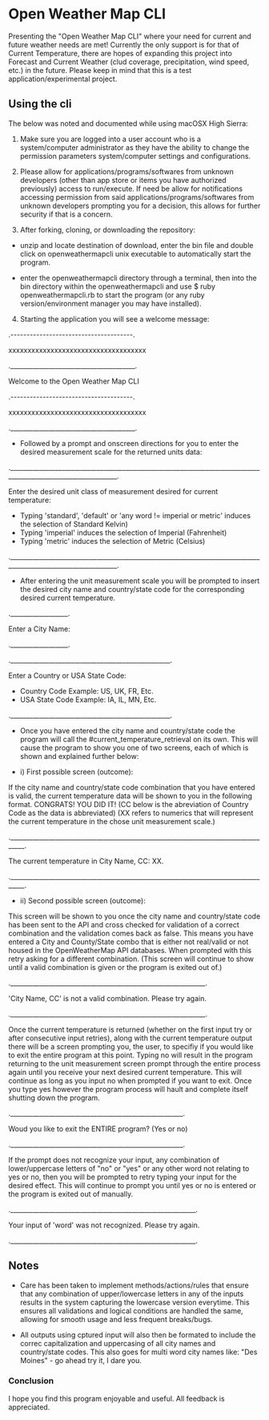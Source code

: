 # Open Weather Map CLI

Presenting the "Open Weather Map CLI" where your need for current and future weather needs are met! Currently the only support is for that of Current Temperature, there are hopes of expanding this project into Forecast and Current Weather (clud coverage, precipitation, wind speed, etc.) in the future. Please keep in mind that this is a test application/experimental project.

## Using the cli

The below was noted and documented while using macOSX High Sierra:

1. Make sure you are logged into a user account who is a system/computer administrator as they have the ability to change the permission parameters system/computer settings and configurations.

2. Please allow for applications/programs/softwares from unknown developers (other than app store or items you have authorized previously) access to run/execute. If need be allow for notifications accessing permission from said applications/programs/softwares from unknown developers prompting you for a decision, this allows for further security if that is a concern.

3. After forking, cloning, or downloading the repository:

* unzip and locate destination of download, enter the bin file and double click on openweathermapcli unix executable to automatically start the program. 

* enter the openweathermapcli directory through a terminal, then into the bin directory within the openweathermapcli and use $ ruby openweathermapcli.rb to start the program (or any ruby version/environment manager you may have installed).

4. Starting the application you will see a welcome message:

.--------------------------------------.

xxxxxxxxxxxxxxxxxxxxxxxxxxxxxxxxxxxx

._______________________________________.

Welcome to the Open Weather Map CLI

.--------------------------------------.

xxxxxxxxxxxxxxxxxxxxxxxxxxxxxxxxxxxx

._______________________________________.

* Followed by a prompt and onscreen directions for you to enter the desired measurement scale for the returned units data:

.________________________________________________________________________________________________________________.

Enter the desired unit class of measurement desired for current temperature:
- Typing 'standard', 'default' or 'any word != imperial or metric' induces the selection of Standard Kelvin)
- Typing 'imperial' induces the selection of Imperial (Fahrenheit)
- Typing 'metric' induces the selection of Metric (Celsius)

.________________________________________________________________________________________________________________.


* After entering the unit measurement scale you will be prompted to insert the desired city name and country/state code for the corresponding desired current temperature.


.__________________.

Enter a City Name:

.__________________.
			  
.__________________________________________________.

Enter a Country or USA State Code:
- Country Code Example: US, UK, FR, Etc.
- USA State Code Example: IA, IL, MN, Etc.

.__________________________________________________.


* Once you have entered the city name and country/state code the program will call the #current_temperature_retrieval on its own. This will cause the program to show you one of two screens, each of which is shown and explained further below:


*	i) First possible screen (outcome):


If the city name and country/state code combination that you have entered is valid, the current temperature data will be shown to you in the following format. CONGRATS! YOU DID IT! (CC below is the abreviation of Country Code as the data is abbreviated) (XX refers to numerics that will represent the current temperature in the chose unit measurement scale.)


.___________________________________________________________________________________.

The current temperature in City Name, CC: XX.

.___________________________________________________________________________________.


*	ii) Second possible screen (outcome):


This screen will be shown to you once the city name and country/state code has been sent to the API and cross checked for validation of a correct combination and the validation comes back as false. This means you have entered a City and County/State combo that is either not real/valid or not housed in the OpenWeatherMap API databases. When prompted with this retry asking for a different combination. (This screen will continue to show until a valid combination is given or the program is exited out of.)	

 
._____________________________________________________________.

'City Name, CC' is not a valid combination. Please try again.

._____________________________________________________________.	  


Once the current temperature is returned (whether on the first input try or after consecutive input retries), along with the current temperature output there will be a screen prompting you, the user, to specifiy if you would like to exit the entire program at this point. Typing no will result in the program returning to the unit measurement screen prompt through the entire process again until you receive your next desired current temperature. This will continue as long as you input no when prompted if you want to exit. Once you type yes however the program process will hault and complete itself shutting down the program.


.______________________________________________________.

Woud you like to exit the ENTIRE program? (Yes or no)

.______________________________________________________.


If the prompt does not recognize your input, any combination of lower/uppercase letters of "no" or "yes" or any other word not relating to yes or no, then you will be prompted to retry typing your input for the desired effect. This will continue to prompt you until yes or no is entered or the program is exited out of manually.


.__________________________________________________________.		 

Your input of 'word' was not recognized. Please try again.

.__________________________________________________________.		 


## Notes

	
* Care has been taken to implement methods/actions/rules that ensure that any combination of upper/lowercase letters in any of the inputs results in the system capturing the lowercase version everytime. This ensures all validations and logical conditions are handled the same, allowing for smooth usage and less frequent breaks/bugs.


* All outputs using cptured input will also then be formated to include the correc capitalization and uppercasing of all city names and country/state codes. This also goes for multi word city names like: "Des Moines" - go ahead try it, I dare you.


### Conclusion


I hope you find this program enjoyable and useful. All feedback is appreciated.



			  